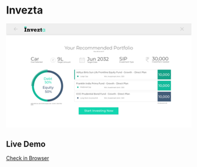 # Invezta
![Screenshot](screenshot.png)


## Live Demo
[Check in Browser](https://invezta-assignment.mehulgolania.now.sh/)
